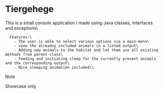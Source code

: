 # Tiergehege 

This is a small console application I made using Java classes, interfaces and exceptions\\
```
  Features:\
    - The user is able to select various options via a main-menu\
    - view the alreadxy included animals in a listed output\
    - Adding new animals to the habitat and let them use all existing methods from parent-class\
    - Feeding and initiating sleep for the currently present animals and the corresponding output\
    - Nice sleeping animation included\\
```
> [!NOTE]
>   Showcase only
